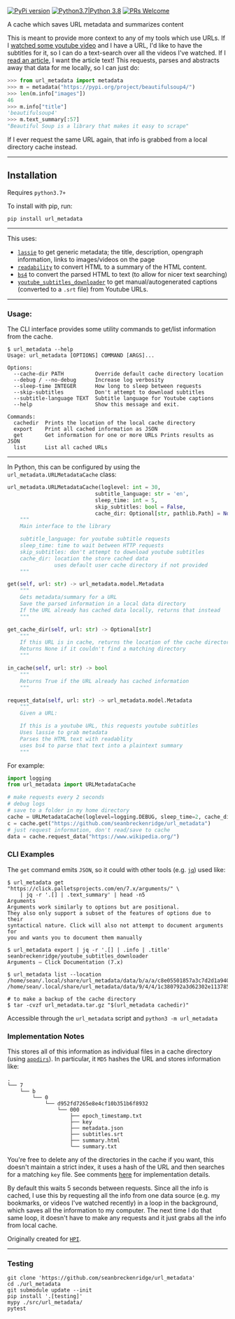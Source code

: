 [![PyPi version](https://img.shields.io/pypi/v/url_metadata.svg)](https://pypi.python.org/pypi/url_metadata) [![Python3.7|Python 3.8](https://img.shields.io/pypi/pyversions/url_metadata.svg)](https://pypi.python.org/pypi/url_metadata) [![PRs Welcome](https://img.shields.io/badge/PRs-welcome-brightgreen.svg?style=flat-square)](http://makeapullrequest.com)

A cache which saves URL metadata and summarizes content

This is meant to provide more context to any of my tools which use URLs. If I [watched some youtube video](https://github.com/seanbreckenridge/mpv-sockets/blob/master/DAEMON.md) and I have a URL, I'd like to have the subtitles for it, so I can do a text-search over all the videos I've watched. If I [read an article](https://github.com/seanbreckenridge/ffexport), I want the article text! This requests, parses and abstracts away that data for me locally, so I can just do:

```python
>>> from url_metadata import metadata
>>> m = metadata("https://pypi.org/project/beautifulsoup4/")
>>> len(m.info["images"])
46
>>> m.info["title"]
'beautifulsoup4'
>>> m.text_summary[:57]
"Beautiful Soup is a library that makes it easy to scrape"
```

If I ever request the same URL again, that info is grabbed from a local directory cache instead.

---

## Installation

Requires `python3.7+`

To install with pip, run:

    pip install url_metadata

---

This uses:

- [`lassie`](https://github.com/michaelhelmick/lassie) to get generic metadata; the title, description, opengraph information, links to images/videos on the page
- [`readability`](https://github.com/buriy/python-readability) to convert HTML to a summary of the HTML content.
- [`bs4`](https://pypi.org/project/beautifulsoup4/) to convert the parsed HTML to text (to allow for nicer text searching)
- [`youtube_subtitles_downloader`](https://github.com/seanbreckenridge/youtube_subtitles_downloader) to get manual/autogenerated captions (converted to a `.srt` file) from Youtube URLs.

---

### Usage:

The CLI interface provides some utility commands to get/list information from the cache.

```
$ url_metadata --help
Usage: url_metadata [OPTIONS] COMMAND [ARGS]...

Options:
  --cache-dir PATH          Override default cache directory location
  --debug / --no-debug      Increase log verbosity
  --sleep-time INTEGER      How long to sleep between requests
  --skip-subtitles          Don't attempt to download subtitles
  --subtitle-language TEXT  Subtitle language for Youtube captions
  --help                    Show this message and exit.

Commands:
  cachedir  Prints the location of the local cache directory
  export    Print all cached information as JSON
  get       Get information for one or more URLs Prints results as JSON
  list      List all cached URLs
```

---

In Python, this can be configured by using the `url_metadata.URLMetadataCache` class:

```python
url_metadata.URLMetadataCache(loglevel: int = 30,
                            subtitle_language: str = 'en',
                            sleep_time: int = 5,
                            skip_subtitles: bool = False,
                            cache_dir: Optional[str, pathlib.Path] = None):
    """
    Main interface to the library

    subtitle_language: for youtube subtitle requests
    sleep_time: time to wait between HTTP requests
    skip_subtitles: don't attempt to download youtube subtitles
    cache_dir: location the store cached data
               uses default user cache directory if not provided
    """

get(self, url: str) -> url_metadata.model.Metadata
    """
    Gets metadata/summary for a URL
    Save the parsed information in a local data directory
    If the URL already has cached data locally, returns that instead
    """

get_cache_dir(self, url: str) -> Optional[str]
    """
    If this URL is in cache, returns the location of the cache directory
    Returns None if it couldn't find a matching directory
    """

in_cache(self, url: str) -> bool
    """
    Returns True if the URL already has cached information
    """

request_data(self, url: str) -> url_metadata.model.Metadata
    """
    Given a URL:

    If this is a youtube URL, this requests youtube subtitles
    Uses lassie to grab metadata
    Parses the HTML text with readablity
    uses bs4 to parse that text into a plaintext summary
    """
```

For example:

```python
import logging
from url_metadata import URLMetadataCache

# make requests every 2 seconds
# debug logs
# save to a folder in my home directory
cache = URLMetadataCache(loglevel=logging.DEBUG, sleep_time=2, cache_dir="~/mydata")
c = cache.get("https://github.com/seanbreckenridge/url_metadata")
# just request information, don't read/save to cache
data = cache.request_data("https://www.wikipedia.org/")
```

### CLI Examples

The `get` command emits `JSON`, so it could with other tools (e.g. [`jq`](https://stedolan.github.io/jq/)) used like:

```shell
$ url_metadata get "https://click.palletsprojects.com/en/7.x/arguments/" \
    | jq -r '.[] | .text_summary' | head -n5
Arguments
Arguments work similarly to options but are positional.
They also only support a subset of the features of options due to their
syntactical nature. Click will also not attempt to document arguments for
you and wants you to document them manually
```

```shell
$ url_metadata export | jq -r '.[] | .info | .title'
seanbreckenridge/youtube_subtitles_downloader
Arguments — Click Documentation (7.x)
```

```shell
$ url_metadata list --location
/home/sean/.local/share/url_metadata/data/b/a/a/c8e05501857a3c7d2d1a94071c68e/000
/home/sean/.local/share/url_metadata/data/9/4/4/1c380792a3d62302e1137850d177b/000
```

```shell
# to make a backup of the cache directory
$ tar -cvzf url_metadata.tar.gz "$(url_metadata cachedir)"
```

Accessible through the `url_metadata` script and `python3 -m url_metadata`

### Implementation Notes

This stores all of this information as individual files in a cache directory (using [`appdirs`](https://github.com/ActiveState/appdirs)). In particular, it `MD5` hashes the URL and stores information like:

```
.
└── 7
    └── b
        └── 0
            └── d952fd7265e8e4cf10b351b6f8932
                └── 000
                    ├── epoch_timestamp.txt
                    ├── key
                    ├── metadata.json
                    ├── subtitles.srt
                    ├── summary.html
                    └── summary.txt
```

You're free to delete any of the directories in the cache if you want, this doesn't maintain a strict index, it uses a hash of the URL and then searches for a matching `key` file. See comments [here](https://github.com/seanbreckenridge/url_metadata/blob/master/src/url_metadata/cache.py) for implementation details.

By default this waits 5 seconds between requests. Since all the info is cached, I use this by requesting all the info from one data source (e.g. my bookmarks, or videos I've watched recently) in a loop in the background, which saves all the information to my computer. The next time I do that same loop, it doesn't have to make any requests and it just grabs all the info from local cache.

Originally created for [`HPI`](https://github.com/seanbreckenridge/HPI).

---

### Testing

    git clone 'https://github.com/seanbreckenridge/url_metadata'
    cd ./url_metadata
    git submodule update --init
    pip install '.[testing]'
    mypy ./src/url_metadata/
    pytest
